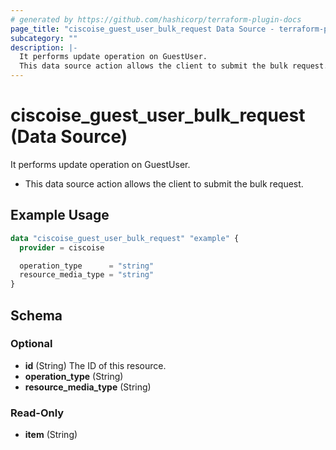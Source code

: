 ```yaml
---
# generated by https://github.com/hashicorp/terraform-plugin-docs
page_title: "ciscoise_guest_user_bulk_request Data Source - terraform-provider-ciscoise"
subcategory: ""
description: |-
  It performs update operation on GuestUser.
  This data source action allows the client to submit the bulk request.
---
```


# ciscoise_guest_user_bulk_request (Data Source)

It performs update operation on GuestUser.

- This data source action allows the client to submit the bulk request.

## Example Usage

```terraform
data "ciscoise_guest_user_bulk_request" "example" {
  provider = ciscoise

  operation_type      = "string"
  resource_media_type = "string"
}
```

<!-- schema generated by tfplugindocs -->
## Schema

### Optional

- **id** (String) The ID of this resource.
- **operation_type** (String)
- **resource_media_type** (String)

### Read-Only

- **item** (String)


